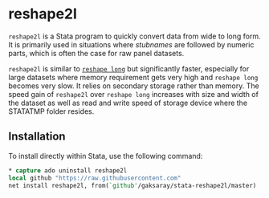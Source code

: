# reshape2l

`reshape2l` is a Stata program to quickly convert data from wide to long form. It is primarily used in situations where *stubnames* are followed by numeric parts, which is often the case for raw panel datasets.

`reshape2l` is similar to [`reshape long`](https://www.stata.com/help.cgi?reshape) but significantly faster, especially for large datasets where memory requirement gets very high and `reshape long` becomes very slow. It relies on secondary storage rather than memory. The speed gain of `reshape2l` over `reshape long` increases with size and width of the dataset as well as read and write speed of storage device where the STATATMP folder resides.

## Installation

To install directly within Stata, use the following command:
```stata
* capture ado uninstall reshape2l
local github "https://raw.githubusercontent.com"
net install reshape2l, from(`github'/gaksaray/stata-reshape2l/master)
```
